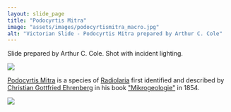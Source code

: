 ```yaml
---
layout: slide_page
title: "Podocyrtis Mitra"
image: "assets/images/podocyrtismitra_macro.jpg"
alt: "Victorian Slide - Podocyrtis Mitra prepared by Arthur C. Cole"
---
```


Slide prepared by Arthur C. Cole. Shot with incident lighting.

<img src="{{ site.baseurl }}/assets/images/podocyrtismitra_micro.jpg">

[Podocyrtis Mitra](https://www.mikrotax.org/radiolaria/cenozoic/Podocyrtis_mitra) is a species of [Radiolaria](https://en.wikipedia.org/wiki/Radiolaria) first identified and described by [Christian Gottfried Ehrenberg](https://en.wikipedia.org/wiki/Christian_Gottfried_Ehrenberg) in his book ["Mikrogeologie"](https://archive.org/details/MikrogeologieAtlaEhre/page/n187/mode/2up) in 1854. 

<img src="{{ site.baseurl }}/assets/images/podocyrtismitra_background.jpg">